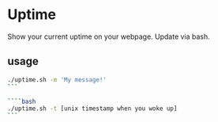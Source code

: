 # Uptime
Show your current uptime on your webpage. Update via bash.

## usage
````bash
./uptime.sh -m 'My message!'
```

````bash
./uptime.sh -t [unix timestamp when you woke up]
```
